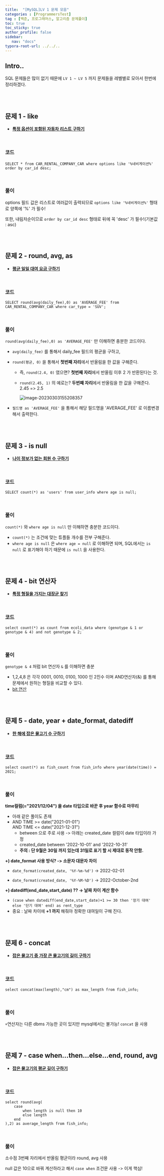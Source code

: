 ```yaml
---
title:  "[MySQL]LV 1 문제 모음"
categories : [ProgrammersTest]
tag : [백준, 프로그래머스, 알고리즘 문제풀이]
toc: true
toc_sticky: true
author_profile: false
sidebar:
   nav: "docs"
typora-root-url: ../../..
---
```




## Intro..

SQL 문제들은 많이 없기 때문에 `LV 1 ~ LV 5` 까지 문제들을 레벨별로 모아서 한번에 정리하겠다.

<br><br>

## 문제 1 - like

* **[특정 옵션이 포함된 자동차 리스트 구하기](https://school.programmers.co.kr/learn/courses/30/lessons/157343)**

<br>

### 코드

```mysql
SELECT * from CAR_RENTAL_COMPANY_CAR where options like '%네비게이션%' order by car_id desc;
```

<br>

### 풀이

options 필드 값은 리스트로 여러값이 출력되므로 `options like '%네비게이션%'` 형태로 양쪽에 '%' 가 필수!

또한, 내림차순이므로 `order by car_id desc` 형태로 뒤에 꼭 'desc' 가 필수!(기본값 : asc)

<br><br>

## 문제 2 - round, avg, as

* **[평균 일일 대여 요금 구하기](https://school.programmers.co.kr/learn/courses/30/lessons/151136)**

<br>

### 코드

```mysql
SELECT round(avg(daily_fee),0) as 'AVERAGE_FEE' from CAR_RENTAL_COMPANY_CAR where car_type = 'SUV';
```

<br>

### 풀이

`round(avg(daily_fee),0) as 'AVERAGE_FEE'` 만 이해하면 충분한 코드이다.

* `avg(daily_fee)` 를 통해서 daily_fee 필드의 평균을 구하고,

* `round(평균, 0)` 을 통해서 **첫번째 자리**에서 반올림을 한 값을 구해준다.
  
  * 즉, `round(2.4, 0)` 였으면? **첫번째 자리**에서 반올림 이후 2 가 반환된다는 것.

  * `round(2.45, 1)` 의 예로는? **두번째 자리**에서 반올림을 한 값을 구해준다.   
    2.45 => 2.5
  
    <img src="/images/2023-03-01-(MySQL)LV 1 문제 모음/image-20230303155208357.png" alt="image-20230303155208357"  /> 
  
* `필드명 as 'AVERAGE_FEE'` 을 통해서 해당 필드명을 'AVERAGE_FEE' 로 이름변경 해서 출력한다.

<br><br>

## 문제 3 - is null

* **[나이 정보가 없는 회원 수 구하기](https://school.programmers.co.kr/learn/courses/30/lessons/131528)**

<br>

### 코드

```mysql
SELECT count(*) as 'users' from user_info where age is null;
```

<br>

### 풀이

`count(*)` 와 `where age is null` 만 이해하면 충분한 코드이다.

* `count(*)` 는 조건에 맞는 튜플들 개수를 전부 구해준다.
* `where age is null` 은 `where age = null` 로 이해하면 되며, SQL에서는 `is null` 로 표기해야 하기 때문에 `is null` 을 사용한다.

<br><br>

## 문제 4 - bit 연산자

* **[특정 형질을 가지는 대장균 찾기](https://school.programmers.co.kr/learn/courses/30/lessons/301646)**

<br>

### 코드

```mysql
select count(*) as count from ecoli_data where (genotype & 1 or genotype & 4) and not genotype & 2;
```

<br>

### 풀이

`genotype & 4` 처럼 bit 연산자 `&` 를 이해하면 충분

- 1,2,4,8 은 각각 0001, 0010, 0100, 1000 인 2진수 이며 AND연산자(&) 를 통해 문제에서 원하는 형질을 비교할 수 있다.
- [bit 연산](https://www.tcpschool.com/mysql/mysql_operator_bitwise)

<br><br>

## 문제 5 - date, year + date_format, datediff

* **[한 해에 잡은 물고기 수 구하기](https://school.programmers.co.kr/learn/courses/30/lessons/298516)**

<br>

### 코드

```mysql
select count(*) as fish_count from fish_info where year(date(time)) = 2021;
```

<br>

### 풀이

**time컬럼(="2021/12/04") 을 date 타입으로 바꾼 후 year 함수로 마무리**

- 아래 같은 풀이도 존재
- AND TIME >= date("2021-01-01")  
  AND TIME <= date("2021-12-31")
  - between 으로 주로 사용 -> 아래는 created_date 컬럼이 date 타입이라 가정
  - created_date between '2022-10-01' and '2022-10-31'
  - **주의 : 단 9월은 30일 까지 있는데 31일로 표기 할 시 제대로 동작 안함.**

**+) date_format 사용 방식? -> 소문자 대문자 차이**

- `date_format(created_date, '%Y-%m-%d')` -> 2022-02-01

- `date_format(created_date, '%Y-%M-%D')` -> 2022-October-2nd

**+) datediff(end_date,start_date) ?? -> 날짜 차이 계산 함수**

- `(case when datediff(end_date,start_date)+1 >= 30 then '장기 대여' else '단기 대여' end) as rent_type`
- 중요 : 날짜 차이에 **+1 까지** 해줘야 정확한 대여일이 구해 진다.

<br><br>

## 문제 6 - concat

* **[잡은 물고기 중 가장 큰 물고기의 길이 구하기](https://school.programmers.co.kr/learn/courses/30/lessons/298515)**

<br>

### 코드

```mysql
select concat(max(length),"cm") as max_length from fish_info;
```

<br>

### 풀이

`+`연산자는 다른 dbms 가능한 곳이 있지만 mysql에서는 불가능! `concat` 을 사용

<br><br>

## 문제 7 - case when...then...else...end, round, avg

* **[잡은 물고기의 평균 길이 구하기](https://school.programmers.co.kr/learn/courses/30/lessons/293259)**

<br>

### 코드

```mysql
select round(avg(
    case 
        when length is null then 10
        else length
    end
),2) as average_length from fish_info;
```

<br>

### 풀이

소수점 3번째 자리에서 반올림 평균이라 round, avg 사용

null 값은 10으로 바꿔 계산하라고 해서 `case when` 조건문 사용 -> 이게 핵심!

<br><br>

